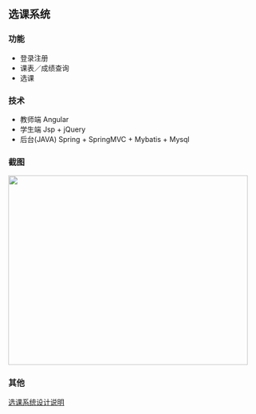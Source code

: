 ## 选课系统

### 功能
* 登录注册
* 课表／成绩查询 
* 选课

### 技术
* 教师端 Angular
* 学生端 Jsp + jQuery
* 后台(JAVA) Spring + SpringMVC + Mybatis + Mysql

### 截图

<img width="480" height="380" src="./demo/1-2
.png"/>

### 其他
[选课系统设计说明](./course.pages)

